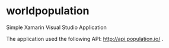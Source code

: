 # worldpopulation
Simple Xamarin Visual Studio Application 

The application used the following API: http://api.population.io/ . 
